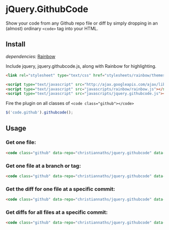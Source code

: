# jQuery.GithubCode

Show your code from any Github repo file or diff by simply dropping in an (almost) ordinary `<code>` tag into your HTML.

## Install

*dependencies:* [Rainbow](https://github.com/ccampbell/rainbow)

Include jquery, jquery.githubcode.js, along with Rainbow for highlighting.

```html
<link rel="stylesheet" type="text/css" href="stylesheets/rainbow/themes/twilight.css" />

<script type="text/javascript" src="http://ajax.googleapis.com/ajax/libs/jquery/1.7.2/jquery.min.js"></script>
<script type="text/javascript" src="javascripts/rainbow/rainbow.js"></script>
<script type="text/javascript" src="javascripts/jquery.githubcode.js"></script>
```

Fire the plugin on all classes of `<code class="github"></code>`

```javascript
$('code.github').githubcode();
```

## Usage

### Get one file:

```html
<code class="github" data-repo="christiannaths/jquery.githubcode" data-path="jquery.githubcode.js"></code>
```

### Get one file at a branch or tag:

```html
<code class="github" data-repo="christiannaths/jquery.githubcode" data-path="jquery.githubcode.js" data-ref="master"></code>
```

### Get the diff for one file at a specific commit:

```html
<code class="github" data-repo="christiannaths/jquery.githubcode" data-path="jquery.githubcode.js" data-ref="75176542c1ec7a26df39c5bc7c1ba306b842dedc"></code>
```

### Get diffs for all files at a specific commit:

```html
<code class="github" data-repo="christiannaths/jquery.githubcode" data-ref="75176542c1ec7a26df39c5bc7c1ba306b842dedc"></code>
```
